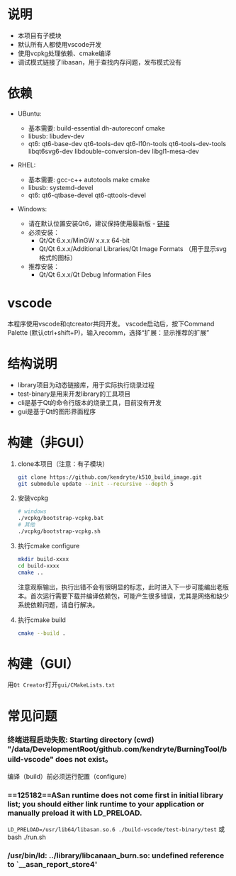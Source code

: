 # 说明
* 本项目有子模块
* 默认所有人都使用vscode开发
* 使用vcpkg处理依赖、cmake编译
* 调试模式链接了libasan，用于查找内存问题，发布模式没有

# 依赖
* UBuntu:
    * 基本需要: build-essential dh-autoreconf cmake
	* libusb: libudev-dev
	* qt6: qt6-base-dev qt6-tools-dev qt6-l10n-tools qt6-tools-dev-tools libqt6svg6-dev libdouble-conversion-dev libgl1-mesa-dev
* RHEL:
	* 基本需要: gcc-c++ autotools make cmake
	* libusb: systemd-devel
	* qt6: qt6-qtbase-devel qt6-qttools-devel

* Windows:
  * 请在默认位置安装Qt6，建议保持使用最新版 - [链接](https://www.qt.io/download-qt-installer)
  * 必须安装：
    * Qt/Qt 6.x.x/MinGW x.x.x 64-bit
    * Qt/Qt 6.x.x/Additional Libraries/Qt Image Formats （用于显示svg格式的图标）
  * 推荐安装：
    * Qt/Qt 6.x.x/Qt Debug Information Files

# vscode
本程序使用vscode和qtcreator共同开发。
vscode启动后，按下Command Palette (默认ctrl+shift+P)，输入recomm，选择“扩展：显示推荐的扩展”


# 结构说明
* library项目为动态链接库，用于实际执行烧录过程
* test-binary是用来开发library的工具项目
* cli是基于Qt的命令行版本的烧录工具，目前没有开发
* gui是基于Qt的图形界面程序

# 构建（非GUI）
1. clone本项目（注意：有子模块）
	```bash
	git clone https://github.com/kendryte/k510_build_image.git
	git submodule update --init --recursive --depth 5
	```

1. 安装vcpkg
	```bash
	# windows
	./vcpkg/bootstrap-vcpkg.bat
	# 其他
	./vcpkg/bootstrap-vcpkg.sh
	```

1. 执行cmake configure
	```bash
	mkdir build-xxxx
	cd build-xxxx
	cmake ..
	```
	注意观察输出，执行出错不会有很明显的标志，此时进入下一步可能编出老版本。首次运行需要下载并编译依赖包，可能产生很多错误，尤其是网络和缺少系统依赖问题，请自行解决。


1. 执行cmake build
	```bash
	cmake --build .

# 构建（GUI）
用`Qt Creator`打开`gui/CMakeLists.txt`

# 常见问题
### 终端进程启动失败: Starting directory (cwd) "/data/DevelopmentRoot/github.com/kendryte/BurningTool/build-vscode" does not exist。
编译（build）前必须运行配置（configure）

### ==125182==ASan runtime does not come first in initial library list; you should either link runtime to your application or manually preload it with LD_PRELOAD.

`LD_PRELOAD=/usr/lib64/libasan.so.6 ./build-vscode/test-binary/test`
或
bash ./run.sh

### /usr/bin/ld: ../library/libcanaan_burn.so: undefined reference to `__asan_report_store4'
